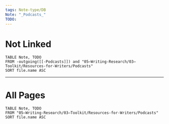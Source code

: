 ```yaml
---
tags: Note-type/DB
Note: "_Podcasts_"
TODO: 
---
```

# Not Linked

```dataview
TABLE Note, TODO
FROM -outgoing([[-Podcasts]]) and "05–Writing-Research/03–Toolkit/Resources-for-Writers/Podcasts"
SORT file.name ASC
```

***
# All Pages

```dataview
TABLE Note, TODO
FROM "05–Writing-Research/03–Toolkit/Resources-for-Writers/Podcasts"
SORT file.name ASC
```
